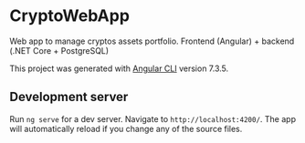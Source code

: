 # CryptoWebApp

Web app to manage cryptos assets portfolio. Frontend (Angular) + backend (.NET Core + PostgreSQL)

This project was generated with [Angular CLI](https://github.com/angular/angular-cli) version 7.3.5.

## Development server

Run `ng serve` for a dev server. Navigate to `http://localhost:4200/`. The app will automatically reload if you change any of the source files.
